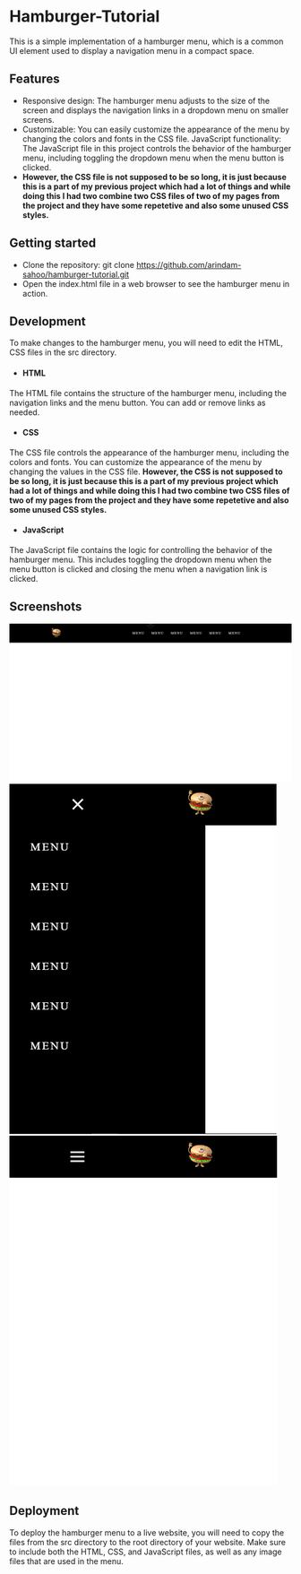 # Hamburger-Tutorial
This is a simple implementation of a hamburger menu, which is a common UI element used to display a navigation menu in a compact space.

## Features
- Responsive design: The hamburger menu adjusts to the size of the screen and displays the navigation links in a dropdown menu on smaller screens.
- Customizable: You can easily customize the appearance of the menu by changing the colors and fonts in the CSS file.
JavaScript functionality: The JavaScript file in this project controls the behavior of the hamburger menu, including toggling the dropdown menu when the menu button is clicked.
- <b>However, the CSS file is not supposed to be so long, it is just because this is a part of my previous project which had a lot of things and while doing this I had two combine two CSS files of two of my pages from the project and they have some repetetive and also some unused CSS styles.</b>

## Getting started
- Clone the repository: git clone https://github.com/arindam-sahoo/hamburger-tutorial.git
- Open the index.html file in a web browser to see the hamburger menu in action.

## Development
To make changes to the hamburger menu, you will need to edit the HTML, CSS files in the src directory.

- #### HTML
The HTML file contains the structure of the hamburger menu, including the navigation links and the menu button. You can add or remove links as needed.

- #### CSS
The CSS file controls the appearance of the hamburger menu, including the colors and fonts. You can customize the appearance of the menu by changing the values in the CSS file. <b>However, the CSS is not supposed to be so long, it is just because this is a part of my previous project which had a lot of things and while doing this I had two combine two CSS files of two of my pages from the project and they have some repetetive and also some unused CSS styles.</b>

- #### JavaScript
The JavaScript file contains the logic for controlling the behavior of the hamburger menu. This includes toggling the dropdown menu when the menu button is clicked and closing the menu when a navigation link is clicked.

## Screenshots
<img src="./ss/Desktop_Menu.png" style="width='50vw'; drop-shadow: 2px 2px 4px;">
<img src="./ss/Mobile_Menu.png" style="width='20vw'; drop-shadow: 2px 2px 4px;">
<img src="./ss/Hamburger_Menu.png" style="width='20vw'; drop-shadow: 2px 2px 4px;">

## Deployment
To deploy the hamburger menu to a live website, you will need to copy the files from the src directory to the root directory of your website. Make sure to include both the HTML, CSS, and JavaScript files, as well as any image files that are used in the menu.